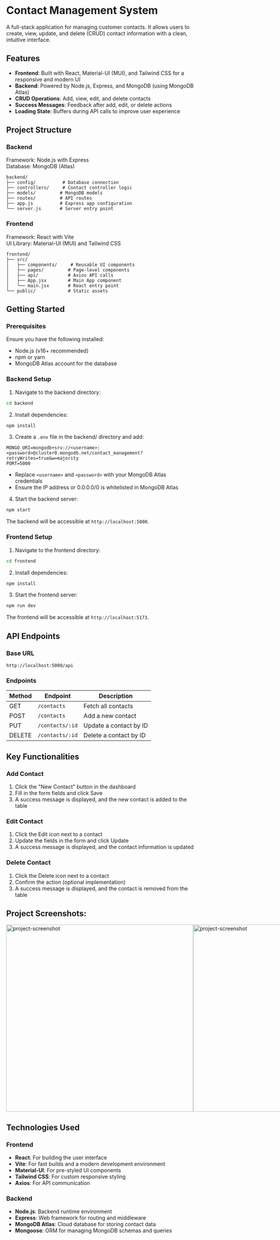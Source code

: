 # Contact Management System

A full-stack application for managing customer contacts. It allows users to create, view, update, and delete (CRUD) contact information with a clean, intuitive interface.

## Features

- **Frontend**: Built with React, Material-UI (MUI), and Tailwind CSS for a responsive and modern UI
- **Backend**: Powered by Node.js, Express, and MongoDB (using MongoDB Atlas)
- **CRUD Operations**: Add, view, edit, and delete contacts
- **Success Messages**: Feedback after add, edit, or delete actions
- **Loading State**: Buffers during API calls to improve user experience

## Project Structure

### Backend
Framework: Node.js with Express  
Database: MongoDB (Atlas)

```
backend/
├── config/          # Database connection
├── controllers/     # Contact controller logic
├── models/         # MongoDB models
├── routes/         # API routes
├── app.js          # Express app configuration
└── server.js       # Server entry point
```

### Frontend
Framework: React with Vite  
UI Library: Material-UI (MUI) and Tailwind CSS

```
frontend/
├── src/
│   ├── components/     # Reusable UI components
│   ├── pages/         # Page-level components
│   ├── api/           # Axios API calls
│   ├── App.jsx        # Main App component
│   └── main.jsx       # React entry point
└── public/            # Static assets
```

## Getting Started

### Prerequisites

Ensure you have the following installed:
- Node.js (v16+ recommended)
- npm or yarn
- MongoDB Atlas account for the database

### Backend Setup

1. Navigate to the backend directory:
```bash
cd backend
```

2. Install dependencies:
```bash
npm install
```

3. Create a `.env` file in the backend/ directory and add:
```env
MONGO_URI=mongodb+srv://<username>:<password>@cluster0.mongodb.net/contact_management?retryWrites=true&w=majority
PORT=5000
```
- Replace `<username>` and `<password>` with your MongoDB Atlas credentials
- Ensure the IP address or 0.0.0.0/0 is whitelisted in MongoDB Atlas

4. Start the backend server:
```bash
npm start
```

The backend will be accessible at `http://localhost:5000`.

### Frontend Setup

1. Navigate to the frontend directory:
```bash
cd frontend
```

2. Install dependencies:
```bash
npm install
```

3. Start the frontend server:
```bash
npm run dev
```

The frontend will be accessible at `http://localhost:5173`.

## API Endpoints

### Base URL
`http://localhost:5000/api`

### Endpoints

| Method | Endpoint | Description |
|--------|----------|-------------|
| GET | `/contacts` | Fetch all contacts |
| POST | `/contacts` | Add a new contact |
| PUT | `/contacts/:id` | Update a contact by ID |
| DELETE | `/contacts/:id` | Delete a contact by ID |

## Key Functionalities

### Add Contact
1. Click the "New Contact" button in the dashboard
2. Fill in the form fields and click Save
3. A success message is displayed, and the new contact is added to the table

### Edit Contact
1. Click the Edit icon next to a contact
2. Update the fields in the form and click Update
3. A success message is displayed, and the contact information is updated

### Delete Contact
1. Click the Delete icon next to a contact
2. Confirm the action (optional implementation)
3. A success message is displayed, and the contact is removed from the table


<h2>Project Screenshots:</h2>

<div style="display: flex  ">
<img src="" alt="project-screenshot" width="500" height="">
<img src="" alt="project-screenshot" width="500" height="">
<img src="" alt="project-screenshot" width="500" height="">
<img src="" alt="project-screenshot" width="500" height="">
</div>


## Technologies Used

### Frontend
- **React**: For building the user interface
- **Vite**: For fast builds and a modern development environment
- **Material-UI**: For pre-styled UI components
- **Tailwind CSS**: For custom responsive styling
- **Axios**: For API communication

### Backend
- **Node.js**: Backend runtime environment
- **Express**: Web framework for routing and middleware
- **MongoDB Atlas**: Cloud database for storing contact data
- **Mongoose**: ORM for managing MongoDB schemas and queries
